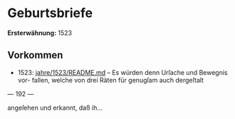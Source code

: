# Geburtsbriefe

**Ersterwähnung:** 1523

## Vorkommen
- 1523: [jahre/1523/README.md](../jahre/1523/README.md) – Es würden denn Urſache und Bewegnis vor-
fallen, welche von drei Räten für genugſam auch dergeſtalt


— 192 —

angeſehen und erkannt, daß ih...

